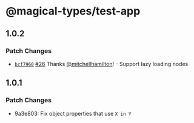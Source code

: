 # @magical-types/test-app

## 1.0.2

### Patch Changes

- [`bcf7960`](https://github.com/mitchellhamilton/magical-types/commit/bcf7960fbe1da21c5c394ee3c707894966df4dfd) [#26](https://github.com/mitchellhamilton/magical-types/pull/26) Thanks [@mitchellhamilton](https://github.com/mitchellhamilton)! - Support lazy loading nodes

## 1.0.1

### Patch Changes

- 9a3e803: Fix object properties that use `X in Y`
